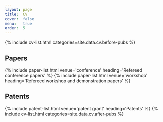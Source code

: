 ```yaml
---
layout: page
title:  CV
cover:  false
menu:   true
order:  5
---
```


{% include cv-list.html categories=site.data.cv.before-pubs %}
<h2>Papers</h2>
{% include paper-list.html venue='conference' heading='Refereed conference papers' %}
{% include paper-list.html venue='workshop' heading='Refereed workshop and demonstration papers' %}
<h2>Patents</h2>
{% include patent-list.html venue='patent grant' heading='Patents' %}
{% include cv-list.html categories=site.data.cv.after-pubs %}




